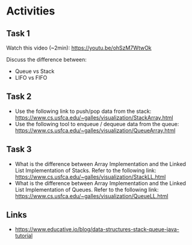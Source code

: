 # Activities

## Task 1

Watch this video (~2min):
https://youtu.be/ohSzM7WtwOk

Discuss the difference between:

- Queue vs Stack
- LIFO vs FIFO

## Task 2

- Use the following link to push/pop data from the stack:
  https://www.cs.usfca.edu/~galles/visualization/StackArray.html
- Use the following tool to enqueue / dequeue data from the queue:
  https://www.cs.usfca.edu/~galles/visualization/QueueArray.html

## Task 3

- What is the difference between Array Implementation and the Linked List Implementation of Stacks. Refer to the following link:
  https://www.cs.usfca.edu/~galles/visualization/StackLL.html
- What is the difference between Array Implementation and the Linked List Implementation of Queues. Refer to the following link:
  https://www.cs.usfca.edu/~galles/visualization/QueueLL.html

## Links

- https://www.educative.io/blog/data-structures-stack-queue-java-tutorial
